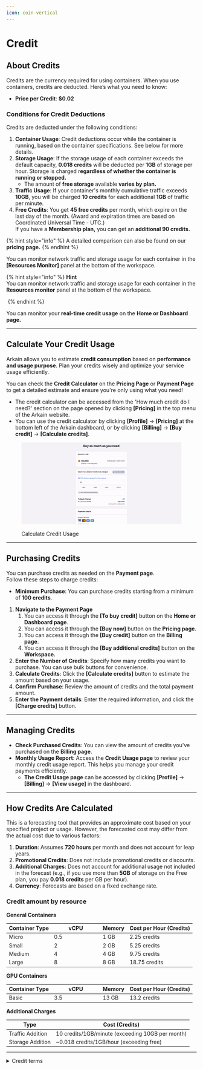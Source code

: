 ```yaml
---
icon: coin-vertical
---
```


# Credit

## About Credits

Credits are the currency required for using containers. When you use containers, credits are deducted. Here’s what you need to know:

* **Price per Credit**: **$0.02**&#x20;

### **Conditions for Credit Deductions**

Credits are deducted under the following conditions:

1. **Container Usage**: Credit deductions occur while the container is running, based on the container specifications. See below for more details.
2. **Storage Usage**: If the storage usage of each container exceeds the default capacity, **0.018 credits** will be deducted per **1GB** of storage per hour. Storage is charged r**egardless of whether the container is running or stopped.**&#x20;
   * The amount of **free storage** available **varies by plan.**
3. **Traffic Usage**: If your container's monthly cumulative traffic exceeds **10GB**, you will be charged **10 credits** for each additional **1GB** of traffic per minute.&#x20;
4. **Free Credits**: You get **45 free credits** per month, which expire on the last day of the month. (Award and expiration times are based on Coordinated Universal Time - UTC.)\
   If you have a **Membership plan,** you can get an **additional 90 credits.**

{% hint style="info" %}
A detailed comparison can also be found on our **pricing page.**
{% endhint %}

You can monitor network traffic and storage usage for each container in the **\[Resources Monitor]** panel at the bottom of the workspace.

{% hint style="info" %}
**Hint**\
You can monitor network traffic and storage usage for each container in the **Resources monitor** panel at the bottom of the workspace.

<img src="../.gitbook/assets/스크린샷 2025-02-24 오후 1.07.38.png" alt="" data-size="original">
{% endhint %}





You can monitor your **real-time credit usage** on the **Home or Dashboard page.**

***

## **Calculate Your Credit Usage**

Arkain allows you to estimate **credit consumption** based on **performance and usage purpose**. Plan your credits wisely and optimize your service usage efficiently.&#x20;

You can check the **Credit Calculator** on the **Pricing Page** or **Payment Page** to get a detailed estimate and ensure you're only using what you need!&#x20;

* The credit calculator can be accessed from the 'How much credit do I need?' section on the page opened by clicking **\[Pricing]** in the top menu of the Arkain website.
* You can use the credit calculator by clicking **\[Profile]** → **\[Pricing]** at the bottom left of the Arkain dashboard, or by clicking **\[Billing]** → **\[Buy credit]** → **\[Calculate credits]**.

<figure><img src="../.gitbook/assets/02011-ezgif.com-video-to-gif-converter.gif" alt=""><figcaption><p>Calculate Credit Usage</p></figcaption></figure>

***

## Purchasing Credits

You can purchase credits as needed on the **Payment page**. \
Follow these steps to charge credits:

* **Minimum Purchase**: You can purchase credits starting from a minimum of **100 credits**.&#x20;

1. **Navigate to the Payment Page**
   1. You can access it through the **\[To buy credit]** button on the **Home or Dashboard page**.
   2. You can access it through the **\[Buy now]** button on the **Pricing page**.
   3. You can access it through the **\[Buy credit]** button on the **Billing page**.
   4. You can access it through the **\[Buy additional credits]** button on the **Workspace.**
2. **Enter the Number of Credits**: Specify how many credits you want to purchase. You can use bulk buttons for convenience.&#x20;
3. **Calculate Credits**: Click the **\[Calculate credits]** button to estimate the amount based on your usage.&#x20;
4. **Confirm Purchase**: Review the amount of credits and the total payment amount.&#x20;
5. **Enter the Payment details**: Enter the required information, and click the **\[Charge credits]** button.&#x20;

***

## Managing Credits

* **Check Purchased Credits**: You can view the amount of credits you've purchased on the **Billing page**.&#x20;
* **Monthly Usage Report**: Access the **Credit Usage page** to review your monthly credit usage report. This helps you manage your credit payments efficiently.&#x20;
  * **The Credit Usage page** can be accessed by clicking **\[Profile]** → **\[Billing]** → **\[View usage]** in the dashboard.

***

## How Credits Are Calculated

This is a forecasting tool that provides an approximate cost based on your specified project or usage. However, the forecasted cost may differ from the actual cost due to various factors:

1. **Duration**: Assumes **720 hours** per month and does not account for leap years.&#x20;
2. **Promotional Credits**: Does not include promotional credits or discounts.
3. **Additional Charges**: Does not account for additional usage not included in the forecast (e.g., if you use more than **5GB** of storage on the Free plan, you pay **0.018 credits** per GB per hour).&#x20;
4. **Currency**: Forecasts are based on a fixed exchange rate.

### Credit amount by resource <a href="#credit-amount-by-resource" id="credit-amount-by-resource"></a>

**General Containers**

<table><thead><tr><th>Container Type</th><th width="115">vCPU</th><th>Memory</th><th>Cost per Hour (Credits)</th></tr></thead><tbody><tr><td>Micro</td><td>0.5</td><td>1 GB</td><td>2.25 credits</td></tr><tr><td>Small</td><td>2</td><td>2 GB</td><td>5.25 credits</td></tr><tr><td>Medium</td><td>4</td><td>4 GB</td><td>9.75 credits</td></tr><tr><td>Large</td><td>8</td><td>8 GB</td><td>18.75 credits</td></tr></tbody></table>

**GPU Containers**

<table><thead><tr><th>Container Type</th><th width="115">vCPU</th><th>Memory</th><th>Cost per Hour (Credits)</th></tr></thead><tbody><tr><td>Basic</td><td>3.5</td><td>13 GB</td><td>13.2 credits</td></tr></tbody></table>

**Additional Charges**

| Type             | Cost (Credits)                                   |
| ---------------- | ------------------------------------------------ |
| Traffic Addition | 10 credits/1GB/minute (exceeding 10GB per month) |
| Storage Addition | \~0.018 credits/1GB/hour (exceeding free)        |

***

<details>

<summary>Credit terms</summary>



* This policy constitutes part of the[ Arkain](https://accounts.goorm.io/terms) Terms of Service, and any matters not specified in this policy shall be governed by the terms and conditions of the Arkain Terms of Service.

- By paying for Arkain credits, you are deemed to have agreed to the paid service agreement.

* Members may withdraw their subscription within 7 days from the date of subscription. However, if the contents of the contract are different from the contents displayed or advertised by the company or if the contents of the contract are different from the contents of the contract, the subscription may be withdrawn within 1 month from the date of subscription or within 14 days from the date on which the fact was known or could have been known.

- Arkain may provide credits to members based on promotions or members’ activity history, and the conditions and details of credit provision will be announced separately through Arkain.

* If a member’s service is restricted or the member withdraws due to the member’s fault, the remaining credits will be forfeited and the member cannot claim repayment or compensation for the forfeited credits. However, if the member’s service restriction is lifted, the credits will not be forfeited.

- Arkain may change the price of credits at any time and will not compensate members for any loss caused by the changed price.

</details>
